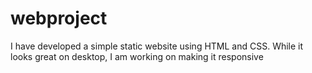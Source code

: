# webproject
I have developed a simple static website using HTML and CSS. While it looks great on desktop, I am working on making it responsive

